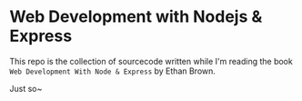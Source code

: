 # Web Development with Nodejs & Express

This repo is the collection of sourcecode written while I'm reading the book 
`Web Development With Node & Express` by Ethan Brown.

Just so~